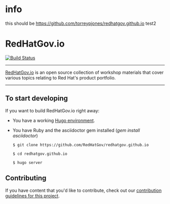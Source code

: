 # info
this should be https://github.com/torreypjones/redhatgov.github.io test2

# RedHatGov.io

[![Build Status](https://travis-ci.org/RedHatGov/redhatgov.github.io.svg?branch=docs)](https://travis-ci.org/RedHatGov/redhatgov.github.io)


----

[RedHatGov.io][redhatgov] is an open source collection of workshop materials that
cover various topics relating to Red Hat's product portfolio.

----

## To start developing

If you want to build RedHatGov.io right away:

- You have a working [Hugo environment][hugo].
- You have Ruby and the asciidoctor gem installed (*gem install asciidoctor*)

    `$ git clone https://github.com/RedHatGov/redhatgov.github.io`

    `$ cd redhatgov.github.io`

    `$ hugo server`

## Contributing

If you have content that you'd like to contribute, check out our
[contribution guidelines for this project](CONTRIBUTING.md).

[redhatgov]: http://redhatgov.io/
[hugo]: https://gohugo.io/overview/introduction/
